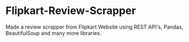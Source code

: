 # Flipkart-Review-Scrapper
Made a review scrapper from Flipkart Website using REST API's, Pandas, BeautifulSoup and many more libraries.
